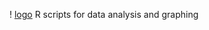 ! [logo](https://github.com/WilliamFernandoC-P/General/blob/main/Images/R_Scripts.png)
R scripts for data analysis and graphing
